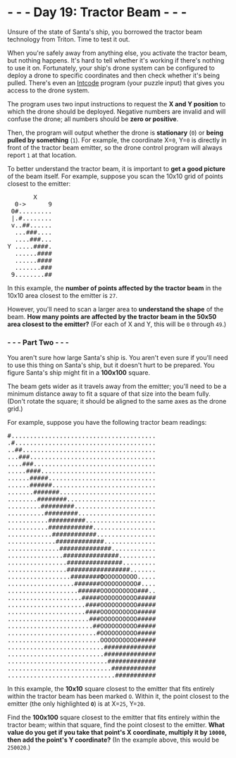 # - - - Day 19: Tractor Beam - - -

Unsure of the state of Santa's ship, you borrowed the tractor beam technology from Triton. Time to test it out.

When you're safely away from anything else, you activate the tractor beam, but nothing happens. It's hard to tell whether it's working if there's nothing to use it on. Fortunately, your ship's drone system can be configured to deploy a drone to specific coordinates and then check whether it's being pulled. There's even an [Intcode](https://github.com/vincent-vega/adventofcode/tree/master/2019/day_09) program (your puzzle input) that gives you access to the drone system.

The program uses two input instructions to request the **X and Y position** to which the drone should be deployed. Negative numbers are invalid and will confuse the drone; all numbers should be **zero or positive**.

Then, the program will output whether the drone is **stationary** (``0``) or **being pulled by something** (``1``). For example, the coordinate X=``0``, Y=``0`` is directly in front of the tractor beam emitter, so the drone control program will always report ``1`` at that location.

To better understand the tractor beam, it is important to **get a good picture** of the beam itself. For example, suppose you scan the 10x10 grid of points closest to the emitter:

<pre>
       X
  0->      9
 0#.........
 |.#........
 v..##......
  ...###....
  ....###...
Y .....####.
  ......####
  ......####
  .......###
 9........##
</pre>

In this example, the **number of points affected by the tractor beam** in the 10x10 area closest to the emitter is ``27``.

However, you'll need to scan a larger area to **understand the shape** of the beam. **How many points are affected by the tractor beam in the 50x50 area closest to the emitter?** (For each of X and Y, this will be ``0`` through ``49``.)


### - - - Part Two - - -

You aren't sure how large Santa's ship is. You aren't even sure if you'll need to use this thing on Santa's ship, but it doesn't hurt to be prepared. You figure Santa's ship might fit in a **100x100** square.

The beam gets wider as it travels away from the emitter; you'll need to be a minimum distance away to fit a square of that size into the beam fully. (Don't rotate the square; it should be aligned to the same axes as the drone grid.)

For example, suppose you have the following tractor beam readings:

<pre>
#.......................................
.#......................................
..##....................................
...###..................................
....###.................................
.....####...............................
......#####.............................
......######............................
.......#######..........................
........########........................
.........#########......................
..........#########.....................
...........##########...................
...........############.................
............############................
.............#############..............
..............##############............
...............###############..........
................###############.........
................#################.......
.................########<b>O</b>OOOOOOOOO.....
..................#######OOOOOOOOOO#....
...................######OOOOOOOOOO###..
....................#####OOOOOOOOOO#####
.....................####OOOOOOOOOO#####
.....................####OOOOOOOOOO#####
......................###OOOOOOOOOO#####
.......................##OOOOOOOOOO#####
........................#OOOOOOOOOO#####
.........................OOOOOOOOOO#####
..........................##############
..........................##############
...........................#############
............................############
.............................###########
</pre>

In this example, the **10x10** square closest to the emitter that fits entirely within the tractor beam has been marked ``O``. Within it, the point closest to the emitter (the only highlighted **``O``**) is at X=``25``, Y=``20``.

Find the **100x100** square closest to the emitter that fits entirely within the tractor beam; within that square, find the point closest to the emitter. **What value do you get if you take that point's X coordinate, multiply it by ``10000``, then add the point's Y coordinate?** (In the example above, this would be ``250020``.)
